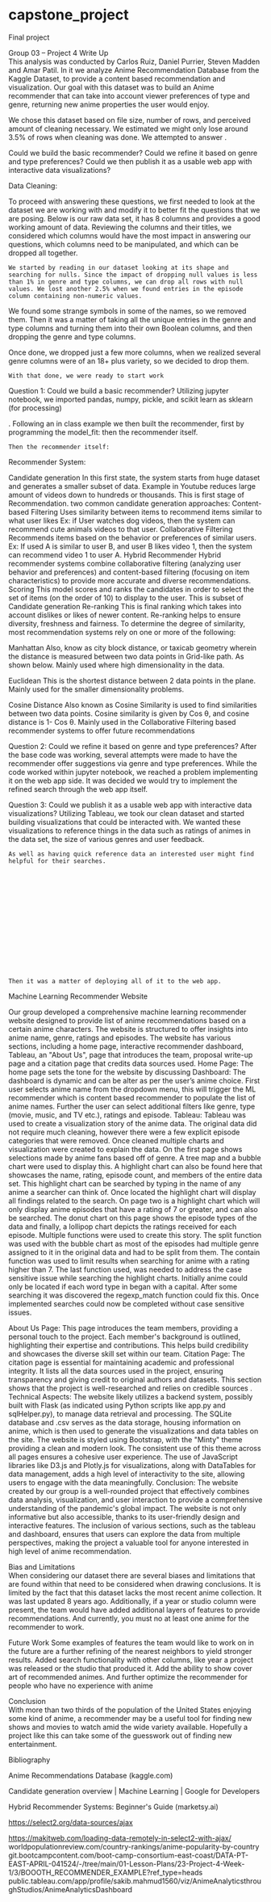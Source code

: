# capstone_project
Final project


Group 03 – Project 4 Write Up   
This analysis was conducted by Carlos Ruiz, Daniel Purrier, Steven Madden and Amar Patil. In it we analyze Anime Recommendation Database from the Kaggle Dataset, to provide a content based recommendation and visualization. Our goal with this dataset was to build an Anime recommender that can take into account viewer preferences of type and genre, returning new anime properties the user would enjoy.

We chose this dataset based on file size, number of rows, and perceived amount of cleaning necessary. We estimated we might only lose around 3.5% of rows when cleaning was done. We attempted to answer
.   

Could we build the basic recommender?
Could we refine it based on genre and type preferences?
Could we then publish it as a usable web app with interactive data visualizations?

Data Cleaning: 

To proceed with answering these questions, we first needed to look at the dataset we are working with and modify it to better fit the questions that we are posing. Below is our raw data set, it has 8 columns and provides a good working amount of data. Reviewing the columns and their titles, we considered which columns would have the most impact in answering our questions, which columns need to be manipulated, and which can be dropped all together.    



	We started by reading in our dataset looking at its shape and searching for nulls. Since the impact of dropping null values is less than 1% in genre and type columns, we can drop all rows with null values. We lost another 2.5% when we found entries in the episode column containing non-numeric values.







We found some strange symbols in some of the names, so we removed them. Then it was a matter of taking all the unique entries in the genre and type columns and turning them into their own Boolean columns, and then dropping the genre and type columns.




Once done, we dropped just a few more columns, when we realized several genre columns were of an 18+ plus variety, so we decided to drop them.





	

	With that done, we were ready to start work






Question 1: Could we build a basic recommender?
	Utilizing jupyter notebook, we imported pandas, numpy, pickle, and scikit learn as sklearn (for processing)
   
.
	Following an in class example we then built the recommender, first by programming the model_fit:  then the recommender itself.
























	Then the recommender itself:













Recommender System: 

Candidate generation
In this first state, the system starts from huge dataset  and generates a smaller subset of data. Example in Youtube reduces large amount of videos down to hundreds or thousands. This is first stage of Recommendation. two common candidate generation approaches:
Content-based Filtering
Uses similarity between items to recommend items similar to what user likes
Ex: if User watches dog videos, then the system can recommend cute animals videos to that user.
Collaborative Filtering
Recommends items based on the behavior or preferences of similar users.
 Ex: If used A is similar to user B, and user B likes video 1, then the system can recommend video 1 to user A.
Hybrid Recommender
Hybrid recommender systems combine collaborative filtering (analyzing user behavior and preferences) and content-based filtering (focusing on item characteristics) to provide more accurate and diverse recommendations.
Scoring
This model scores and ranks the candidates in order to select the set of items (on the order of 10) to display to the user. This is subset of Candidate generation
Re-ranking
This is final ranking which takes into account dislikes or likes of newer content. Re-ranking helps to ensure diversity, freshness and fairness. 
To determine the degree of similarity, most recommendation systems rely on one or more of the following:

Manhattan
Also, know as city block distance, or taxicab geometry wherein the distance is measured between two data points in Grid-like path. As shown below. Mainly used where high dimensionality in the data. 








Euclidean
This is the shortest distance between 2 data points in the plane. Mainly used for the smaller dimensionality problems.


Cosine Distance
Also known as Cosine Similarity is used to find similarities between two data points. Cosine similarity is given by Cos θ, and cosine distance is 1- Cos θ.  Mainly used in the Collaborative Filtering based recommender systems to offer future recommendations













Question 2: Could we refine it based on genre and type preferences?
	After the base code was working, several attempts were made to have the recommender offer suggestions via genre and type preferences. While the code worked within jupyter notebook, we reached a problem implementing it on the web app side.
	It was decided we would try to implement the refined search through the web app itself.















Question 3: Could we publish it as a usable web app with interactive data visualizations?
	Utilizing Tableau, we took our clean dataset and started building visualizations that could be interacted with. We wanted these visualizations to reference things in the data such as ratings of animes in the data set, the size of various genres and user feedback.











	As well as having quick reference data an interested user might find helpful for their searches.
















	Then it was a matter of deploying all of it to the web app.



Machine Learning Recommender Website 

Our group developed a comprehensive machine learning recommender website designed to provide list of anime recommendations based on a certain anime characters. The website is structured to offer insights into anime name, genre, ratings and episodes. The website has various sections, including a home page, interactive recommender dashboard, Tableau, an "About Us", page that introduces the team, proposal write-up page and a citation page that credits data sources used.
Home Page:
 	The home page sets the tone for the website by discussing 
Dashboard:
 	The dashboard is dynamic and can be alter as per the user’s anime choice. First user selects anime name from the dropdown menu, this will trigger the ML recommender which is content based recommender to populate the list of anime names. Further the user can select additional filters like genre, type (movie, music, and TV etc.), ratings and episode.
Tableau:
Tableau was used to create a visualization story of the anime data. The original data did not require much cleaning, however there were a few explicit episode categories that were removed. Once cleaned multiple charts and visualization were created to explain the data.  On the first page shows selections made by anime fans based off of genre. A tree map and a bubble chart were used to display this. A highlight chart can also be found here that showcases the name, rating, episode count, and members of the entire data set. This highlight chart can be searched by typing in the name of any anime a searcher can think of. Once located the highlight chart will display all findings related to the search. On page two is a highlight chart which will only display anime episodes that have a rating of 7 or greater, and can also be searched. The donut chart on this page shows the episode types of the data and finally, a lollipop chart depicts the ratings received for each episode. Multiple functions were used to create this story. The split function was used with the bubble chart as most of the episodes had multiple genre assigned to it in the original data and had to be split from them. The contain function was used to limit results when searching for anime with a rating higher than 7. The last function used, was needed to address the case sensitive issue while searching the highlight charts. Initially anime could only be located if each word type in began with a capital. After some searching it was discovered the regexp_match function could fix this. Once implemented searches could now be completed without case sensitive issues. 

About Us Page:
 	This page introduces the team members, providing a personal touch to the project. Each member's background is outlined, highlighting their expertise and contributions. This helps build credibility and showcases the diverse skill set within our team.
Citation Page:
 	The citation page is essential for maintaining academic and professional integrity. It lists all the data sources used in the project, ensuring transparency and giving credit to original authors and datasets. This section shows that the project is well-researched and relies on credible sources .
Technical Aspects:
 	The website likely utilizes a backend system, possibly built with Flask (as indicated using Python scripts like app.py and sqlHelper.py), to manage data retrieval and processing. The SQLite database and .csv serves as the data storage, housing information on anime, which is then used to generate the visualizations and data tables on the site.
 	The website is styled using Bootstrap, with the "Minty" theme providing a clean and modern look. The consistent use of this theme across all pages ensures a cohesive user experience. The use of JavaScript libraries like D3.js and Plotly.js for visualizations, along with DataTables for data management, adds a high level of interactivity to the site, allowing users to engage with the data meaningfully.
Conclusion:
 	The website created by our group is a well-rounded project that effectively combines data analysis, visualization, and user interaction to provide a comprehensive understanding of the pandemic's global impact. The website is not only informative but also accessible, thanks to its user-friendly design and interactive features. The inclusion of various sections, such as the tableau and dashboard, ensures that users can explore the data from multiple perspectives, making the project a valuable tool for anyone interested in high level of anime recommendation.


Bias and Limitations   
When considering our dataset there are several biases and limitations that are found within that need to be considered when drawing conclusions. It is limited by the fact that this dataset lacks the most recent anime collection. It was last updated 8 years ago. Additionally, if a year or studio column were present, the team would have added additional layers of features to provide recommendations. And currently, you must no at least one anime for the recommender to work.

Future Work
Some examples of features the team would like to work on in the future are a further refining of the nearest neighbors to yield stronger results. Added search functionality with other columns, like year a project was released or the studio that produced it. Add the ability to show cover art of recommended animes. And further optimize the recommender for people who have no experience with anime

Conclusion   
With more than two thirds of the population of the United States enjoying some kind of anime, a recommender may be a useful tool for finding new shows and movies to watch amid the wide variety available. Hopefully a project like this can take some of the guesswork out of finding new entertainment.
 	  






Bibliography   

Anime Recommendations Database (kaggle.com)

Candidate generation overview  |  Machine Learning  |  Google for Developers

Hybrid Recommender Systems: Beginner's Guide (marketsy.ai)


 https://select2.org/data-sources/ajax


https://makitweb.com/loading-data-remotely-in-select2-with-ajax/
worldpopulationreview.com/country-rankings/anime-popularity-by-country
git.bootcampcontent.com/boot-camp-consortium-east-coast/DATA-PT-EAST-APRIL-041524/-/tree/main/01-Lesson-Plans/23-Project-4-Week-1/3/BOOOTH_RECOMMENDER_EXAMPLE?ref_type=heads
public.tableau.com/app/profile/sakib.mahmud1560/viz/AnimeAnalyticsthroughStudios/AnimeAnalyticsDashboard




